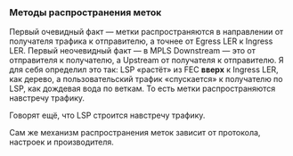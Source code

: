 ### Методы распространения меток

Первый очевидный факт — метки распространяются в направлении от получателя трафика к отправителю, а точнее от Egress LER к Ingress LER. Первый неочевидный факт — в MPLS Downstream — это от отправителя к получателю, а Upstream от получателя к отправителю. Я для себя определил это так: LSP «растёт» из FEC **вверх** к Ingress LER, как дерево, а пользовательский трафик «спускается» к получателю по LSP, как дождевая вода по веткам. То есть метки распространяются навстречу трафику.

Говорят ещё, что LSP строится навстречу трафику.

Сам же механизм распространения меток зависит от протокола, настроек и производителя.
